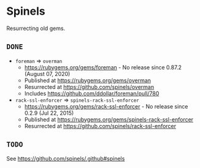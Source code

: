 # Spinels

Resurrecting old gems.

## `DONE`

* `foreman` => `overman`
  * https://rubygems.org/gems/foreman - No release since 0.87.2 (August 07, 2020)
  * Published at https://rubygems.org/gems/overman
  * Resurrected at https://github.com/spinels/overman
  * Includes https://github.com/ddollar/foreman/pull/780
* `rack-ssl-enforcer` => `spinels-rack-ssl-enforcer`
  * https://rubygems.org/gems/rack-ssl-enforcer - No release since 0.2.9 (Jul 22, 2015)
  * Published at https://rubygems.org/gems/spinels-rack-ssl-enforcer
  * Resurrected at https://github.com/spinels/rack-ssl-enforcer

## `TODO` 

See https://github.com/spinels/.github#spinels
